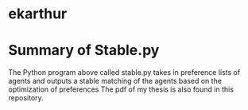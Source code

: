 # ekarthur
# Summary of Stable.py
The Python program above called stable.py takes in preference lists of agents and outputs a stable matching of the agents based on the optimization of preferences
 The pdf of my thesis is also found in this repository.
